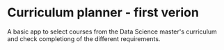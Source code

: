 # Curriculum planner - first verion
A basic app to select courses from the Data Science master's curriculum and check completiong of the different requirements.

